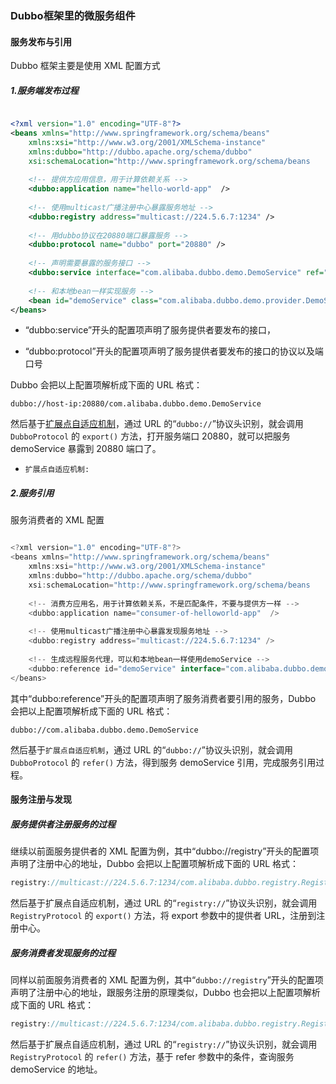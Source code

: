 ### Dubbo框架里的微服务组件

#### 服务发布与引用

Dubbo 框架主要是使用 XML 配置方式

##### 1.服务端发布过程

```xml

<?xml version="1.0" encoding="UTF-8"?>
<beans xmlns="http://www.springframework.org/schema/beans"
    xmlns:xsi="http://www.w3.org/2001/XMLSchema-instance"
    xmlns:dubbo="http://dubbo.apache.org/schema/dubbo"
    xsi:schemaLocation="http://www.springframework.org/schema/beans        http://www.springframework.org/schema/beans/spring-beans-4.3.xsd        http://dubbo.apache.org/schema/dubbo        http://dubbo.apache.org/schema/dubbo/dubbo.xsd">
 
    <!-- 提供方应用信息，用于计算依赖关系 -->
    <dubbo:application name="hello-world-app"  />
 
    <!-- 使用multicast广播注册中心暴露服务地址 -->
    <dubbo:registry address="multicast://224.5.6.7:1234" />
 
    <!-- 用dubbo协议在20880端口暴露服务 -->
    <dubbo:protocol name="dubbo" port="20880" />
 
    <!-- 声明需要暴露的服务接口 -->
    <dubbo:service interface="com.alibaba.dubbo.demo.DemoService" ref="demoService" />
 
    <!-- 和本地bean一样实现服务 -->
    <bean id="demoService" class="com.alibaba.dubbo.demo.provider.DemoServiceImpl" />
</beans>
```

- “dubbo:service”开头的配置项声明了服务提供者要发布的接口，

- “dubbo:protocol”开头的配置项声明了服务提供者要发布的接口的协议以及端口号

Dubbo 会把以上配置项解析成下面的 URL 格式：

`dubbo://host-ip:20880/com.alibaba.dubbo.demo.DemoService`

然后基于[扩展点自适应机制](http://dubbo.incubator.apache.org/zh-cn/docs/dev/SPI.html)，通过 URL 的“`dubbo://`”协议头识别，就会调用 `DubboProtocol` 的 `export()` 方法，打开服务端口 20880，就可以把服务 demoService 暴露到 20880 端口了。

- `扩展点自适应机制:`

##### 2.服务引用

服务消费者的 XML 配置

```java

<?xml version="1.0" encoding="UTF-8"?>
<beans xmlns="http://www.springframework.org/schema/beans"
    xmlns:xsi="http://www.w3.org/2001/XMLSchema-instance"
    xmlns:dubbo="http://dubbo.apache.org/schema/dubbo"
    xsi:schemaLocation="http://www.springframework.org/schema/beans        http://www.springframework.org/schema/beans/spring-beans-4.3.xsd        http://dubbo.apache.org/schema/dubbo        http://dubbo.apache.org/schema/dubbo/dubbo.xsd">
 
    <!-- 消费方应用名，用于计算依赖关系，不是匹配条件，不要与提供方一样 -->
    <dubbo:application name="consumer-of-helloworld-app"  />
 
    <!-- 使用multicast广播注册中心暴露发现服务地址 -->
    <dubbo:registry address="multicast://224.5.6.7:1234" />
 
    <!-- 生成远程服务代理，可以和本地bean一样使用demoService -->
    <dubbo:reference id="demoService" interface="com.alibaba.dubbo.demo.DemoService" />
</beans>
```

其中“dubbo:reference”开头的配置项声明了服务消费者要引用的服务，Dubbo 会把以上配置项解析成下面的 URL 格式：

`dubbo://com.alibaba.dubbo.demo.DemoService`

然后基于`扩展点自适应机制`，通过 URL 的“`dubbo://`”协议头识别，就会调用 `DubboProtocol` 的 `refer()` 方法，得到服务 demoService 引用，完成服务引用过程。

#### 服务注册与发现

##### 服务提供者注册服务的过程

继续以前面服务提供者的 XML 配置为例，其中“dubbo://registry”开头的配置项声明了注册中心的地址，Dubbo 会把以上配置项解析成下面的 URL 格式：

```java
registry://multicast://224.5.6.7:1234/com.alibaba.dubbo.registry.RegistryService?export=URL.encode("dubbo://host-ip:20880/com.alibaba.dubbo.demo.DemoService")
```

然后基于扩展点自适应机制，通过 URL 的“`registry://`”协议头识别，就会调用 `RegistryProtocol` 的 `export()` 方法，将 export 参数中的提供者 URL，注册到注册中心。

##### 服务消费者发现服务的过程

同样以前面服务消费者的 XML 配置为例，其中“`dubbo://registry`”开头的配置项声明了注册中心的地址，跟服务注册的原理类似，Dubbo 也会把以上配置项解析成下面的 URL 格式：

```java
registry://multicast://224.5.6.7:1234/com.alibaba.dubbo.registry.RegistryService?refer=URL.encode("consummer://host-ip/com.alibaba.dubbo.demo.DemoService")
```

然后基于扩展点自适应机制，通过 URL 的“`registry://`”协议头识别，就会调用 `RegistryProtocol` 的 `refer()` 方法，基于 refer 参数中的条件，查询服务 demoService 的地址。